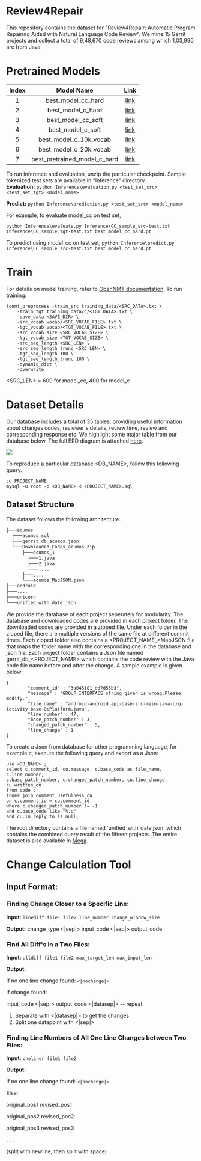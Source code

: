 # Review4Repair

This repository contains the dataset for "Review4Repair: Automatic Program Repairing Aided with Natural Language Code Review". We mine 15 Gerrit projects and collect a total of 9,48,670 code reviews among which 1,03,990 are from Java.

# Pretrained Models

| Index | Model Name | Link  |
|:-------------: |:-------------:| :-----:|
| 1      | best_model_cc_hard      |   [link](https://mega.nz/file/gU41UaAY#wUEldVrrbg0qi_SmLpndSUjHP81A12gOkiKEKWrf1Pk) |
| 2      | best_model_c_hard      |   [link](https://mega.nz/file/MUpnGKwA#Er7ISKH6JR8yPmyz3IDqzkd4maDExDpjTb5_Dclox8I) |
| 3      | best_model_cc_soft      |   [link](https://mega.nz/file/RA4FlC4Q#nCIdznperFBYm6tdSxxRCrf_07xdVsQfHS-_yr_Tlv0) |
| 4      | best_model_c_soft      |   [link](https://mega.nz/file/5NpznY6A#hAzdtUtri8fZLyU6F4WYVeL-gFCh6yvsBafYA8jzIF4) |
| 5      | best_model_c_10k_vocab      |   [link](https://mega.nz/file/1IgBxS4L#vzKnk1ZWYWCdGoM46sWb75mWfEjXM8xlmOQfhwDLbl4) |
| 6      | best_model_c_20k_vocab      |   [link](https://mega.nz/file/ZI5xFKTL#i-QU-9nShGeVVEm4YTHrMcPFsa0IDjZOpOBLJMPNcAk) |
| 7      | best_pretrained_model_c_hard      |   [link](https://mega.nz/file/ZYxlTAyY#dR5MtfC1EHqcclUPjvZCLnkZP1p4yvQXcgJMhrRvd8Y) |

To run inference and evaluation, unzip the particular checkpoint. Sample tokenized test sets are available in "Inference" directory.   
**Evaluation:** ```python Inference\evaluation.py <test_set_src> <test_set_tgt> <model_name>``` 

**Predict:** ```python Inference\prediction.py <test_set_src> <model_name>```

For example, to evaluate model_cc on test set, 

```python Inference\evaluate.py Inference\CC_sample_src-test.txt Inference\CC_sample_tgt-test.txt best_model_cc_hard.pt``` 

To predict using model_cc on test set, 
```python Inference\predict.py Inference\CC_sample_src-test.txt best_model_cc_hard.pt```

# Train

For details on model training, refer to [OpenNMT documentation](https://opennmt.net/OpenNMT-py/index.html). To run training:

```
!onmt_preprocess -train_src training_data/<SRC_DATA>.txt \
    -train_tgt training_data/c/<TGT_DATA>.txt \
    -save_data <SAVE_DIR> \
    -src_vocab vocab/<SRC_VOCAB_FILE>.txt \
    -tgt_vocab vocab/<TGT_VOCAB_FILE>.txt \
    -src_vocab_size <SRC_VOCAB_SIZE> \
    -tgt_vocab_size <TGT_VOCAB_SIZE> \
    -src_seq_length <SRC_LEN> \
    -src_seq_length_trunc <SRC_LEN> \
    -tgt_seq_length 100 \
    -tgt_seq_length_trunc 100 \
    -dynamic_dict \
    -overwrite
```

<SRC_LEN> = 600 for model_cc, 400 for model_c

# Dataset Details

Our database includes a total of 35 tables, providing useful information about changes codes, reviewer's details, review time, review and corresponding response etc. We highlight some major table from our database below. The full ERD diagram is attached [here](https://github.com/Review4Repair/Review4Repair/blob/master/images/erd.pdf).

![](https://github.com/Review4Repair/Review4Repair/blob/master/images/erd.png)

To reproduce a particular database <DB_NAME>, follow this following query.

```
cd PROJECT_NAME
mysql -u root -p <DB_NAME> < <PROJECT_NAME>.sql
```

## Dataset Structure

The dataset follows the following architecture. 

```bash
├───acumos
  ├───acumos.sql
  ├───gerrit_db_acumos.json
  └───Downloaded_Codes_acumos.zip
      ├───acumos_1
        ├───1.java
        ├───2.java
        └───....
      ├───....  
      └───acumos_MapJSON.json
├───android
├───....
├───unicorn
└───unified_with_date.json
```

We provide the database of each project seperately for modularity. The database and downloaded codes are provided in each project folder. The downloaded codes are provided in a zipped file. Under each folder in the zipped file, there are multiple versions of the same file at different commit times. Each zipped folder also contains a <PROJECT_NAME_>MapJSON file that maps the folder name with the corresponding one in the database and json file. Each project folder contains a Json file named gerrit_db_<PROJECT_NAME> which contains the code review with the Java code file name before and after the change. A sample example is given below:
```
{
		"comment_id" : "3a045101_dd7d55b3",
		"message" : "GROUP_INTERFACE string given is wrong.Please modify.",
		"file_name" : "android-android_api-base-src-main-java-org-iotivity-base-OcPlatform.java",
		"line_number" : 47,
		"base_patch_number" : 3,
		"changed_patch_number" : 5,
		"line_change" : 1
}
```

To create a Json from database for other programming language, for example c, execute the following query and export as a Json:
```
use <DB_NAME> ;
select c.comment_id, cu.message, c.base_code as file_name, c.line_number, 
c.base_patch_number, c.changed_patch_number, cu.line_change, cu.written_on 
from code c
inner join comment_usefulness cu
on c.comment_id = cu.comment_id
where c.changed_patch_number != -1
and c.base_code like "%.c"
and cu.in_reply_to is null;

```

The root directory contains a file named 'unified_with_date.json' which contains the combined query result of the fifteen projects. The entire dataset is also available in [Mega](https://mega.nz/folder/1Zo2wQpT#tXx8xE3UfmRWWcyMmxHf4g).

# Change Calculation Tool

## Input Format:

### Finding Change Closer to a Specific Line:
**Input:** `linediff file1 file2 line_number change_window_size`

**Output:**
change_type <|sep|> input_code <|sep|> output_code

### Find All Diff's in a Two Files:

**Input:** `alldiff file1 file2 max_target_len max_input_len`

**Output:**

If no one line change found:
`<|nochange|>`

If change found:

input_code <|sep|> output_code <|datasep|> -- repeat

1. Separate with <|datasep|> to get the changes
2. Split one datapoint with <|sep|>

### Finding Line Numbers of All One Line Changes between Two Files:

**Input:** `oneliner file1 file2`

**Output:**

If no one line change found:
`<|nochange|>`

Else:

original_pos1 revised_pos1

original_pos2 revised_pos2

original_pos3 revised_pos3

.
.
.

(split with newline, then split with space)
